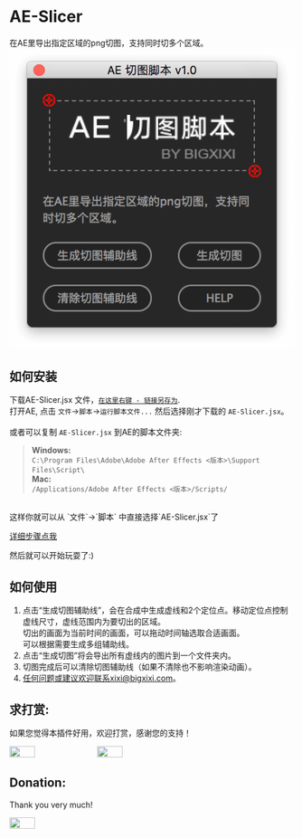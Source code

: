 # AE-Slicer
在AE里导出指定区域的png切图，支持同时切多个区域。  
![demoGIF](https://raw.githubusercontent.com/bigxixi/ReadMe-Resources/master/AE-Slicer/aeslicercn.png)<br>

## 如何安装
下载AE-Slicer.jsx 文件，[`在这里右键 - 链接另存为`](https://raw.githubusercontent.com/bigxixi/AE-Slicer/master/AE-Slicer.jsx).</br>
打开AE, 点击 `文件`->`脚本`->`运行脚本文件...` 然后选择刚才下载的 `AE-Slicer.jsx`。    
</br>
或者可以复制 `AE-Slicer.jsx` 到AE的脚本文件夹:
>**Windows:**  
>`C:\Program Files\Adobe\Adobe After Effects <版本>\Support Files\Script\`  
>**Mac:**  
>`/Applications/Adobe After Effects <版本>/Scripts/`

</br>
这样你就可以从 `文件`->`脚本` 中直接选择`AE-Slicer.jsx`了  

[详细步骤点我](https://helpx.adobe.com/cn/after-effects/using/scripts.html)</br>

然后就可以开始玩耍了:)  

## 如何使用

1. 点击“生成切图辅助线”，会在合成中生成虚线和2个定位点。移动定位点控制虚线尺寸，虚线范围内为要切出的区域。  
切出的画面为当前时间的画面，可以拖动时间轴选取合适画面。  
可以根据需要生成多组辅助线。  
2. 点击“生成切图”将会导出所有虚线内的图片到一个文件夹内。  
3. 切图完成后可以清除切图辅助线（如果不清除也不影响渲染动画）。  
4. 任何问题或建议欢迎联系xixi@bigxixi.com。  

## 求打赏:
如果您觉得本插件好用，欢迎打赏，感谢您的支持！  

[<img src="http://bigxixi.com/donate/index.hyperesources/wechat.png" width="30%" height="30%">](http://bigxixi.com/donate)
[<img src="http://bigxixi.com/donate/index.hyperesources/alipay.jpg" width="30%" height="30%">](http://bigxixi.com/donate)  

## Donation:
Thank you very much!  

[<img src="http://bigxixi.com/donate/index.hyperesources/paypal.png" width="30%" height="30%">](https://www.paypal.me/bigxixi/)  
